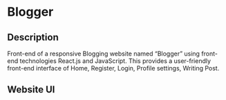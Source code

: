 # Blogger

## Description
Front-end of a responsive Blogging website named “Blogger” using front-end technologies React.js and JavaScript.
This provides a user-friendly front-end interface of Home, Register, Login, Profile settings, Writing Post.

## Website UI
